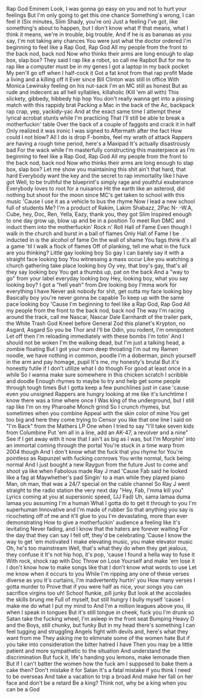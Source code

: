Rap God
Eminem
Look, I was gonna go easy on you and not to hurt your feelings
But I'm only going to get this one chance
Something's wrong, I can feel it (Six minutes, Slim Shady, you're on)
Just a feeling I've got, like something's about to happen, but I don't know what
If that means, what I think it means, we're in trouble, big trouble,
And if he is as bananas as you say, I'm not taking any chances
You were just what the doctor ordered
I'm beginning to feel like a Rap God, Rap God
All my people from the front to the back nod, back nod
Now who thinks their arms are long enough to slap box, slap box?
They said I rap like a robot, so call me Rapbot
But for me to rap like a computer must be in my genes
I got a laptop in my back pocket
My pen'll go off when I half-cock it
Got a fat knot from that rap profit
Made a living and a killing off it
Ever since Bill Clinton was still in office
With Monica Lewinsky feeling on his nut-sack
I'm an MC still as honest
But as rude and indecent as all hell syllables, killaholic (Kill 'em all with)
This slickety, gibbedy, hibbedy hip hop
You don't really wanna get into a pissing match with this rappidy brat
Packing a Mac in the back of the Ac, backpack rap crap, yep, yackidy-yac
And at the exact same time I attempt these lyrical acrobat stunts while I'm practicing
That I'll still be able to break a motherfuckin' table
Over the back of a couple of faggots and crack it in half
Only realized it was ironic I was signed to Aftermath after the fact
How could I not blow? All I do is drop F-bombs, feel my wrath of attack
Rappers are having a rough time period, here's a Maxipad
It's actually disastrously bad
For the wack while I'm masterfully constructing this masterpiece as
I'm beginning to feel like a Rap God, Rap God
All my people from the front to the back nod, back nod
Now who thinks their arms are long enough to slap box, slap box?
Let me show you maintaining this shit ain't that hard, that hard
Everybody want the key and the secret to rap immortality like I have got
Well, to be truthful the blueprint's simply rage and youthful exuberance
Everybody loves to root for a nuisance
Hit the earth like an asteroid, did nothing but shoot for the moon since
MC's get taken to school with this music
'Cause I use it as a vehicle to bus the rhyme
Now I lead a new school full of students
Me? I'm a product of Rakim, Lakim Shabazz, 2Pac N-
-W.A, Cube, hey, Doc, Ren, Yella, Eazy, thank you, they got Slim
Inspired enough to one day grow up, blow up and be in a position
To meet Run DMC and induct them into the motherfuckin' Rock n'
Roll Hall of Fame
Even though I walk in the church and burst in a ball of flames
Only Hall of Fame I be inducted in is the alcohol of fame
On the wall of shame
You fags think it's all a game 'til I walk a flock of flames
Off of planking, tell me what in the fuck are you thinking?
Little gay looking boy
So gay I can barely say it with a straight face looking boy
You witnessing a mass occur
Like you watching a church gathering take place looking boy
Oy vey, that boy's gay, that's all they say looking boy
You get a thumbs up, pat on the back
And a "way to go" from your label everyday looking boy
Hey, looking boy, what you say looking boy?
I got a "hell yeah" from Dre looking boy
I'mma work for everything I have
Never ask nobody for shit, get outta my face looking boy
Basically boy you're never gonna be capable
To keep up with the same pace looking boy
'Cause I'm beginning to feel like a Rap God, Rap God
All my people from the front to the back nod, back nod
The way I'm racing around the track, call me Nascar, Nascar
Dale Earnhardt of the trailer park, the White Trash God
Kneel before General Zod this planet's Krypton, no Asgard, Asgard
So you be Thor and I'll be Odin, you rodent, I'm omnipotent
Let off then I'm reloading immediately with these bombs I'm totin'
And I should not be woken
I'm the walking dead, but I'm just a talking head, a zombie floating
But I got your mom deep throating
I'm out my Ramen noodle, we have nothing in common, poodle
I'm a doberman, pinch yourself in the arm and pay homage, pupil
It's me, my honesty's brutal
But it's honestly futile if I don't utilize what I do though
For good at least once in a while
So I wanna make sure somewhere in this chicken scratch I scribble and doodle
Enough rhymes to maybe to try and help get some people through tough times
But I gotta keep a few punchlines just in case 'cause even you unsigned
Rappers are hungry looking at me like it's lunchtime
I know there was a time where once I
Was king of the underground, but I still rap like I'm on my Pharoahe Monch grind
So I crunch rhymes, but sometimes when you combine
Appeal with the skin color of mine
You get too big and here they come trying to
Censor you like that one line I said on "I'm Back" from the Mathers LP
One when I tried to say "I'll take seven kids from Columbine
Put 'em all in a line, add an AK-47, a revolver and a nine"
See if I get away with it now that I ain't as big as I was, but I'm
Morphin' into an immortal coming through the portal
You're stuck in a time warp from 2004 though
And I don't know what the fuck that you rhyme for
You're pointless as Rapunzel with fucking cornrows
You write normal, fuck being normal
And I just bought a new Raygun from the future
Just to come and shoot ya like when Fabolous made Ray J mad
'Cause Fab said he looked like a fag at Maywhether's pad
Singin' to a man while they played piano
Man, oh man, that was a 24/7 special on the cable channel
So Ray J went straight to the radio station the very next day
"Hey, Fab, I'mma kill you"
Lyrics coming at you at supersonic speed, (JJ Fad)
Uh, sama lamaa duma lamaa you assuming I'm a human
What I gotta do to get it through to you I'm superhuman
Innovative and I'm made of rubber
So that anything you say is ricocheting off of me and it'll glue to you
I'm devastating, more than ever demonstrating
How to give a motherfuckin' audience a feeling like it's levitating
Never fading, and I know that the haters are forever waiting
For the day that they can say I fell off, they'd be celebrating
'Cause I know the way to get 'em motivated
I make elevating music, you make elevator music
Oh, he's too mainstream
Well, that's what they do when they get jealous, they confuse it
It's not hip hop, it's pop, 'cause I found a hella way to fuse it
With rock, shock rap with Doc
Throw on Lose Yourself and make 'em lose it
I don't know how to make songs like that
I don't know what words to use
Let me know when it occurs to you
While I'm ripping any one of these verses diverse as you
It's curtains, I'm inadvertently hurtin' you
How many verses I gotta murder to
Prove that if you were half as nice, your songs you can sacrifice virgins too uh!
School flunkie, pill junky
But look at the accolades the skills brung me
Full of myself, but still hungry
I bully myself 'cause I make me do what I put my mind to
And I'm a million leagues above you, ill when I speak in tongues
But it's still tongue in cheek, fuck you
I'm drunk so Satan take the fucking wheel, I'm asleep in the front seat
Bumping Heavy D and the Boys, still chunky, but funky
But in my head there's something I can feel tugging and struggling
Angels fight with devils and, here's what they want from me
They asking me to eliminate some of the women hate
But if you take into consideration the bitter hatred I have
Then you may be a little patient and more sympathetic to the situation
And understand the discrimination
But fuck it, life's handing you lemons, make lemonade then
But if I can't batter the women how the fuck am I supposed to bake them a cake then?
Don't mistake it for Satan
It's a fatal mistake if you think I need to be overseas
And take a vacation to trip a broad
And make her fall on her face and don't be a retard
Be a king? Think not, why be a king when you can be a God
